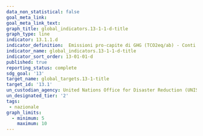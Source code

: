 ```yaml
---
data_non_statistical: false
goal_meta_link:
goal_meta_link_text:
graph_title: global_indicators.13-1-1-d-title
graph_type: line
indicator: 13.1.1.d
indicator_definition:  Emissioni pro-capite di GHG (TCO2eq/ab) - Conti di tipo NAMEA (matrice di conti economici integrata con conti ambientali) (PSN:IST-02004)
indicator_name: global_indicators.13-1-1-d-title
indicator_sort_order: 13-01-01-d
published: true
reporting_status: complete
sdg_goal: '13'
target_name: global_targets.13-1-title
target_id: '13.1'
un_custodian_agency: United Nations Office for Disaster Reduction (UNISDR)
un_designated_tier: '2'
tags:
 - nazionale
graph_limits:
  - minimum: 5
    maximum: 10
---
```

